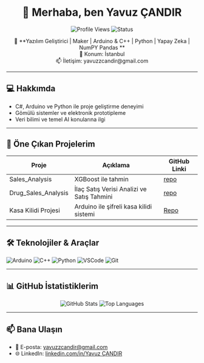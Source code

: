 <h1 align="center">👋 Merhaba, ben Yavuz ÇANDIR</h1>
<p align="center">
  <img src="https://komarev.com/ghpvc/?username=YavuzCandirr&color=blue&style=flat-square" alt="Profile Views">
  <img src="https://img.shields.io/badge/Status-Active-brightgreen" alt="Status">
</p>

<p align="center">
  🔧 **Yazılım Geliştirici | Maker | Arduino & C++ | Python | Yapay Zeka | NumPY Pandas **<br>
  📍 Konum: İstanbul<br>
  📫 İletişim: yavuzzcandir@gmail.com
</p>

---

## 💻 Hakkımda
- C#, Arduino ve Python ile proje geliştirme deneyimi  
- Gömülü sistemler ve elektronik prototipleme  
- Veri bilimi ve temel AI konularına ilgi  

---

## 🚀 Öne Çıkan Projelerim

| Proje | Açıklama | GitHub Linki |
|-------|----------|--------------|
| Sales_Analysis | XGBoost ile tahmin | [repo](https://github.com/YavuzCandirr/Sales_Analysis_)
| Drug_Sales_Analysis | İlaç Satış Verisi Analizi ve Satış Tahmini | [repo](https://github.com/YavuzCandirr/Drug_Sales_Analysis)
| Kasa Kilidi Projesi | Arduino ile şifreli kasa kilidi sistemi | [Repo](https://github.com/YavuzCandirr/kasa_kilidi) |

---

## 🛠️ Teknolojiler & Araçlar
<p align="left">
  <img src="https://img.shields.io/badge/Arduino-339933?style=flat-square&logo=Arduino&logoColor=white" alt="Arduino"/>
  <img src="https://img.shields.io/badge/C++-00599C?style=flat-square&logo=c%2B%2B&logoColor=white" alt="C++"/>
  <img src="https://img.shields.io/badge/Python-3776AB?style=flat-square&logo=Python&logoColor=white" alt="Python"/>
  <img src="https://img.shields.io/badge/VSCode-007ACC?style=flat-square&logo=Visual-Studio-Code&logoColor=white" alt="VSCode"/>
  <img src="https://img.shields.io/badge/Git-F05032?style=flat-square&logo=git&logoColor=white" alt="Git"/>
</p>

---

## 📊 GitHub İstatistiklerim
<p align="center">
  <img src="https://github-readme-stats.vercel.app/api?username=YavuzCandirr&show_icons=true&hide_title=true&count_private=true" alt="GitHub Stats"/>
  <img src="https://github-readme-stats.vercel.app/api/top-langs/?username=YavuzCandirr&layout=compact" alt="Top Languages"/>
</p>

---

## 📫 Bana Ulaşın
- 📧 E-posta: yavuzzcandir@gmail.com 
- 🌐 LinkedIn: [linkedin.com/in/Yavuz ÇANDIR](https://www.linkedin.com/in/yavuz-%C3%A7and%C4%B1r-19646a287/)  
 


